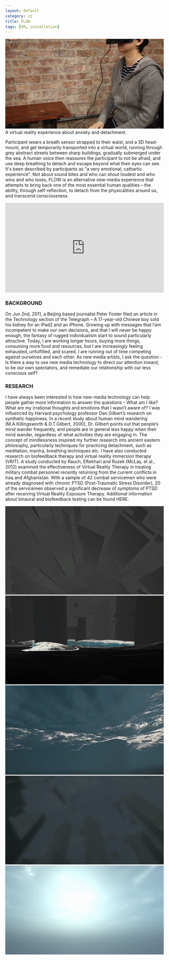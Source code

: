 ```yaml
---
layout: default
category: zz
title: FLOW
tags: [VR, installation]
---
```


![](/assets/image/flow_0.png)
A virtual reality experience about anxiety and detachment.

Participant wears a breath sensor strapped to their waist, and a 3D head-mount, and get temporarily transported into a virtual world, running through grey abstract streets between sharp buildings, gradually submerged under the sea. A human voice then reassures the participant to not be afraid, and use deep breathing to detach and escape beyond what their eyes can see. It's been described by participants as "a very emotional, cathartic experience". Not about sound bites and who can shout loudest and who wins and who loses, FLOW is an alternative new-media experience that attempts to bring back one of the most essential human qualities – the ability, through self-reflection, to detach from the physicalities around us, and transcend consciousness.

<div style="padding:56.25% 0 0 0;position:relative;"><iframe src="https://player.vimeo.com/video/97007458?title=0&portrait=0" style="position:absolute;top:0;left:0;width:100%;height:100%;" frameborder="0" allow="autoplay; fullscreen" allowfullscreen></iframe></div><script src="https://player.vimeo.com/api/player.js"></script>


### BACKGROUND

On Jun 2nd, 2011, a Beijing based journalist Peter Foster filed an article in the Technology section of the Telegraph – A 17-year-old Chinese boy sold his kidney for an iPad2 and an iPhone. Growing up with messages that I’am incompetent to make our own decisions, and that I will never be happy enough, the fantasy of rugged individualism start to sound particularly attractive. Today, I are working longer hours, buying more things, consuming more food and resources, but I are increasingly feeling exhausted, unfulfilled, and scared. I are running out of time competing against ourselves and each other. As new media artists, I ask the question - Is there a way to use new media technology to direct our attention inward, to be our own spectators, and remediate our relationship with our less conscious self?


### RESEARCH

I have always been interested in how new-media technology can help people gather more information to answer the questions – What am I like? What are my irrational thoughts and emotions that I wasn’t aware of? I was influenced by Harvard psychology professor Dan Gilbert’s research on synthetic happiness. In a recent study about human mind wandering (M.A.Killingsworth & D.T.Gilbert, 2000), Dr. Gilbert points out that people’s mind wander frequently, and people are in general less happy when their mind wander, regardless of what activities they are engaging in. The concept of mindlessness inspired my further research into ancient eastern philosophy, particularly techniques for practicing detachment, such as meditation, mantra, breathing techniques etc. I have also conducted research on biofeedback therapy and virtual reality immersion therapy (VRIT). A study conducted by Rauch, Eftekhari and Ruzek (McLay, et al., 2012) examined the effectiveness of Virtual Reality Therapy in treating military combat personnel recently returning from the current conflicts in Iraq and Afghanistan. With a sample of 42 combat servicemen who were already diagnosed with chronic PTSD (Post-Traumatic Stress Disorder), 20 of the servicemen observed a significant decrease of symptoms of PTSD after receiving Virtual Reality Exposure Therapy. Additional information about binaural and biofeedback testing can be found HERE.

![](/assets/image/flow_1.png)
![](/assets/image/flow_2.png)
![](/assets/image/flow_3.png)
![](/assets/image/flow_4.png)
![](/assets/image/flow_5.png)

